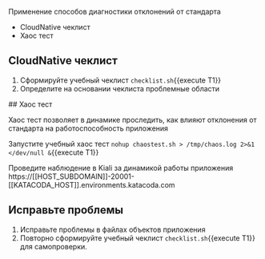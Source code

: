Применение способов диагностики отклонений от стандарта

* CloudNative чеклист
* Хаос тест

## CloudNative чеклист

1. Сформируйте учебный чеклист `checklist.sh`{{execute T1}}
2. Определите на основании чеклиста проблемные области

## Хаос тест

Хаос тест позволяет в динамике проследить, как влияют отклонения от стандарта на работоспособность приложения

Запустите учебный хаос тест `nohup chaostest.sh > /tmp/chaos.log 2>&1 </dev/null &`{{execute T1}} 

Проведите наблюдение в Kiali за динамикой работы приложения https://[[HOST_SUBDOMAIN]]-20001-[[KATACODA_HOST]].environments.katacoda.com

## Исправьте проблемы

1. Исправьте проблемы в файлах объектов приложения
1. Повторно сформируйте учебный чеклист `checklist.sh`{{execute T1}} для самопроверки. 